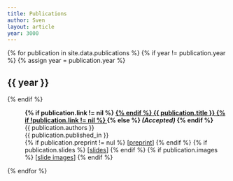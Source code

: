 ```yaml
---
title: Publications
author: Sven
layout: article
year: 3000
---
```


<dl>
{% for publication in site.data.publications %}
  {% if year != publication.year %}
    {% assign year = publication.year %}
    <dt><h2>{{ year }}</h2></dt>
  {% endif %}
  <dd>
    <p>
      <strong>
      <a name="{{ publication.key }}"></a>
      {% if publication.link != nil %}
        <a href="{{ publication.link }}">
      {% endif %}
      {{ publication.title }}
      {% if !publication.link != nil %}
        </a>
      {% else %}
        <em>(Accepted)</em>
      {% endif %}
      </strong>
      <br/>
	    {{ publication.authors }}<br/>
	    {{ publication.published_in }}<br/>
      {% if publication.preprint != nul %}
        [<a href="{{ site.url }}/publications/{{ publication.preprint }}">preprint</a>]
      {% endif %}
      {% if publication.slides %}
        [<a href="{{ publication.slides }}">slides</a>]
      {% endif %}
      {% if publication.images %}
        [<a href="{{ publication.images }}">slide images</a>]
      {% endif %}
    </p>
  </dd>
{% endfor %}
</dl>